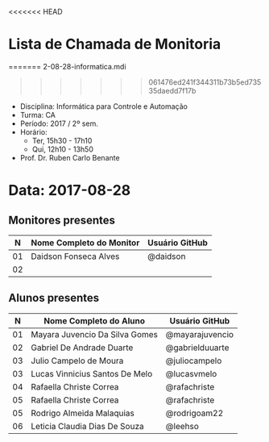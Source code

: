 <<<<<<< HEAD

# Lista de Chamada de Monitoria
=======
2-08-28-informatica.mdi
>>>>>>> 061476ed241f344311b73b5ed73535daedd7f17b

* Disciplina: Informática para Controle e Automação
* Turma: CA
* Período: 2017 / 2º sem.
* Horário:
    - Ter, 15h30 - 17h10
    - Qui, 12h10 - 13h50
* Prof. Dr. Ruben Carlo Benante

# Data: 2017-08-28

## Monitores presentes

 N | Nome Completo do Monitor                   | Usuário GitHub       |
---|--------------------------------------------|----------------------|
01 | Daidson Fonseca Alves                      | @daidson             |
02 |                                            |                      |


## Alunos presentes

 N | Nome Completo do Aluno                     | Usuário GitHub       |
---|--------------------------------------------|----------------------|
01 | Mayara Juvencio Da Silva Gomes             | @mayarajuvencio      |
02 | Gabriel De Andrade Duarte                  | @gabrielduuarte      |
03 | Julio Campelo de Moura                     | @juliocampelo        |
03 | Lucas Vinnicius Santos De Melo             | @lucasvmelo          |
04 | Rafaella Christe Correa                    | @rafachriste         | 
05 | Rafaella Christe Correa                    | @rafachriste         | 
05 | Rodrigo Almeida Malaquias                  | @rodrigoam22         |
06 | Leticia Claudia Dias De Souza              | @leehso              |
